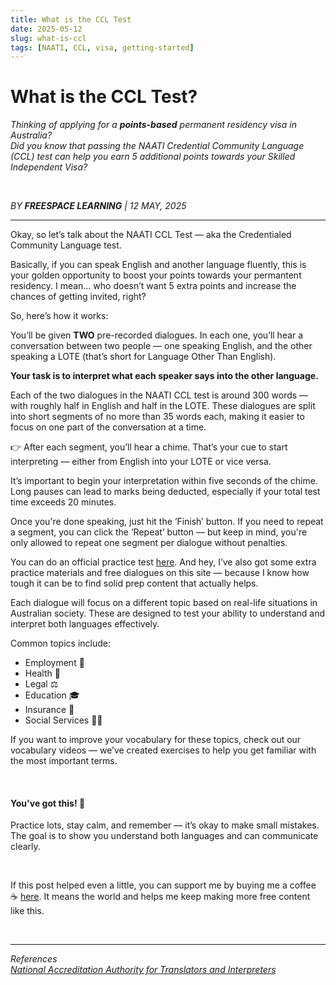 ```yaml
---
title: What is the CCL Test
date: 2025-05-12
slug: what-is-ccl
tags: [NAATI, CCL, visa, getting-started]
---
```


# **What is the CCL Test?**

_Thinking of applying for a **points-based** permanent residency visa in Australia?_  
_Did you know that passing the NAATI Credential Community Language (CCL) test can help you earn 5 additional points towards your Skilled Independent Visa?_

&nbsp;

_BY **FREESPACE LEARNING** | 12 MAY, 2025_

---

Okay, so let’s talk about the NAATI CCL Test — aka the Credentialed Community Language test.

Basically, if you can speak English and another language fluently, this is your golden opportunity to boost your points towards your permantent residency. I mean… who doesn’t want 5 extra points and increase the chances of getting invited, right?

So, here’s how it works:

You’ll be given **TWO** pre-recorded dialogues. In each one, you’ll hear a conversation between two people — one speaking English, and the other speaking a LOTE (that’s short for Language Other Than English).

**Your task is to interpret what each speaker says into the other language.**

Each of the two dialogues in the NAATI CCL test is around 300 words — with roughly half in English and half in the LOTE.
These dialogues are split into short segments of no more than 35 words each, making it easier to focus on one part of the conversation at a time.

👉 After each segment, you’ll hear a chime. That’s your cue to start interpreting — either from English into your LOTE or vice versa.

It’s important to begin your interpretation within five seconds of the chime. Long pauses can lead to marks being deducted, especially if your total test time exceeds 20 minutes.

Once you're done speaking, just hit the ‘Finish’ button. If you need to repeat a segment, you can click the ‘Repeat’ button — but keep in mind, you're only allowed to repeat one segment per dialogue without penalties.

You can do an official practice test [here](https://www.naati.com.au/ccl-practice-test/). And hey, I’ve also got some extra practice materials and free dialogues on this site — because I know how tough it can be to find solid prep content that actually helps.

Each dialogue will focus on a different topic based on real-life situations in Australian society. These are designed to test your ability to understand and interpret both languages effectively.

Common topics include:
* Employment 💼
* Health 🏥
* Legal ⚖️
* Education 🎓
* Insurance 🧾
* Social Services 🧑‍💼

If you want to improve your vocabulary for these topics, check out our vocabulary videos — we’ve created exercises to help you get familiar with the most important terms.

&nbsp;

#### You've got this! 💪
Practice lots, stay calm, and remember — it’s okay to make small mistakes. The goal is to show you understand both languages and can communicate clearly.

&nbsp;
&nbsp;

If this post helped even a little, you can support me by buying me a coffee ☕ [here](https://Ko-fi.com/fs_learn). It means the world and helps me keep making more free content like this.

&nbsp;

---

_References_  
_[National Accreditation Authority for Translators and Interpreters](https://www.naati.com.au/)_


